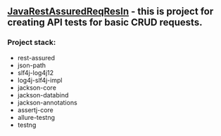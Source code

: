 ## [JavaRestAssuredReqResIn](https://reqres.in/) - this is project for creating API tests for basic CRUD requests.
### Project stack:
* rest-assured 
* json-path
* slf4j-log4j12
* log4j-slf4j-impl
* jackson-core
* jackson-databind
* jackson-annotations
* assertj-core
* allure-testng
* testng
      

        
      

 